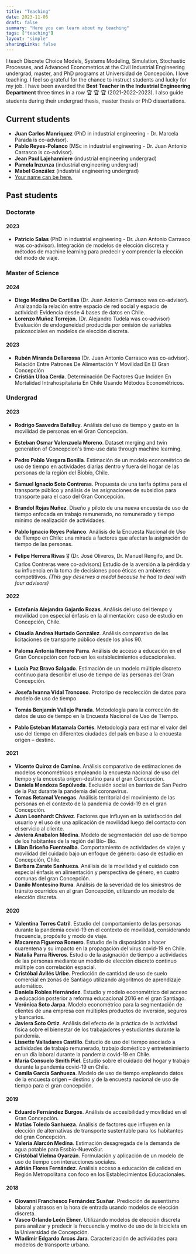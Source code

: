 ```yaml
---
title: "Teaching"
date: 2023-11-06
draft: false
summary: "Here you can learn about my teaching"
tags: ["teaching"]
layout: "simple"
sharingLinks: false
---
```



 I teach Discrete Choice Models, Systems Modeling, Simulation, Stochastic Processes, and Advanced Econometrics at the Civil Industrial Engineering undergrad, master, and PhD programs at Universidad de Concepción. I love teaching. I feel so grateful for the chance to instruct students and lucky for my job. I have been awarded the **Best Teacher in the Industrial Engineering Department** three times in a row :trophy: :trophy: :trophy: (2021-2022-2023). I also guide students during their undergrad thesis, master thesis or PhD dissertations.

## Current students

- **Juan Carlos Manriquez** (PhD in industrial engineering - Dr. Marcela Parada is co-advisor). 
- **Pablo Reyes-Polanco** (MSc in industrial engineering - Dr. Juan Antonio Carrasco is co-advisor). 
- **Jean Paul Lajehanniere** (industrial engineering undergrad)
- **Pamela Inzunza** (industrial engineering undergrad)
- **Mabel González** (industrial engineering undergrad)
- [Your name can be here.](mailto:sastroza@udec.cl)


## Past students

### Doctorate

#### 2023

- **Patricio Salas** (PhD in industrial engineering - Dr. Juan Antonio Carrasco was co-advisor). Integración de modelos de elección discreta y métodos de machine learning para predecir y comprender la elección del modo de viaje.

### Master of Science

#### 2024

- **Diego Medina De Cortillas** (Dr. Juan Antonio Carrasco was co-advisor). Analizando la relación entre espacio de red social y espacio de actividad: Evidencia desde 4 bases de datos en Chile. 
- **Lorenzo Muñoz Torrejón**. (Dr. Alejandro Tudela was co-advisor) Evaluación de endogeneidad producida por omisión de variables psicosociales en modelos de elección discreta.


#### 2023

- **Rubén Miranda Dellarossa** (Dr. Juan Antonio Carrasco was co-advisor). Relación Entre Patrones De Alimentación Y Movilidad En El Gran Concepción 
- **Cristián Ulloa Cerda**. Determinación De Factores Que Inciden En Mortalidad Intrahospitalaria En Chile Usando Métodos Econométricos.

### Undergrad

#### 2023

- **Rodrigo Saavedra Bafalluy**. Análisis del uso de tiempo y gasto en la movilidad de personas en el Gran Concepción.

- **Esteban Osmar Valenzuela Moreno**. Dataset merging and twin generation of Concepcion's time-use data through machine learning.

- **Pedro Pablo Vergara Bonilla**. Estimación de un modelo econométrico de uso de tiempo en actividades diarias dentro y fuera del hogar de las personas de la región del Biobío, Chile.

- **Samuel Ignacio Soto Contreras**. Propuesta de una tarifa óptima para el transporte público y análisis de las asignaciones de subsidios para transporte para el caso del Gran Concepción.

- **Brandol Rojas Nuñez**. Diseño y piloto de una nueva encuesta de uso de tiempo enfocada en trabajo remunerado, no remunerado y tiempo mínimo de realización de actividades.

- **Pablo Ignacio Reyes Polanco**. Análisis de la Encuesta Nacional de Uso de Tiempo en Chile: una mirada a factores que afectan la asignación de tiempo de las personas.

- **Felipe Herrera Rivas** :medal_military: (Dr. José Oliveros, Dr. Manuel Rengifo, and Dr. Carlos Contreras were co-advisors) Estudio de la aversión a la pérdida y su influencia en la toma de decisiones poco éticas en ambientes competitivos.  *(This guy deserves a medal because he had to deal with four advisors)*

#### 2022

- **Estefanía Alejandra Gajardo Rozas**. Análisis del uso del tiempo y movilidad con especial énfasis en la alimentación: caso de estudio en Concepción, Chile.

- **Claudia Andrea Hurtado González**. Análisis comparativo de las licitaciones de transporte público desde los años 90.

- **Paloma Antonia Romero Parra**.  Análisis de acceso a educación en el Gran Concepción con foco en los establecimientos educacionales.

- **Lucía Paz Bravo Salgado**.  Estimación de un modelo múltiple discreto continuo para describir el uso de tiempo de las personas del Gran Concepción.

- **Josefa Ivanna Vidal Troncoso**. Protoripo de recolección de datos para modelo de uso de tiempo.

- **Tomás Benjamín Vallejo Parada**. Metodología para la corrección de datos de uso de tiempo en la Encuesta Nacional de Uso de Tiempo.

- **Pablo Esteban Matamala Cortés**. Metodología para estimar el valor del uso del tiempo en diferentes ciudades del país en base a la encuesta origen – destino.

#### 2021

- **Vicente Quiroz de Camino**. Análisis comparativo de estimaciones de modelos econométricos empleando la encuesta nacional de uso del tiempo y la encuesta origen-destino para el gran Concepción.
- **Daniela Mendoza Sepúlveda**. Exclusión social en barrios de San Pedro de la Paz durante la pandemia del coronavirus.
- **Tomas Retamal Venegas**. Análisis territorial del movimiento de las personas en el contexto de la pandemia de covid-19 en el gran Concepción.
- **Juan Leonhardt Chávez**. Factores que influyen en la satisfacción del usuario y el uso de una aplicación de movilidad luego del contacto con el servicio al cliente.
- **Javiera Anabalon Medina**. Modelo de segmentación del uso de tiempo de los habitantes de la región del Bío- Bío.
- **Lilian Briceño Fuentealba**. Comportamiento de actividades de viajes y movilidad del cuidado bajo un enfoque de género: caso de estudio en Concepción, Chile.
- **Barbara Zarate Sanhueza**. Análisis de la movilidad y el cuidado con especial énfasis en alimentación y perspectiva de género, en cuatro comunas del gran Concepción.
- **Danilo Montesino Iturra**.  Análisis de la severidad de los siniestros de tránsito ocurridos en el gran Concepción, utilizando un modelo de elección discreta.

#### 2020

- **Valentina Torres  Catril**. Estudio del comportamiento de las personas durante la pandemia covid-19 en el contexto de movilidad, considerando frecuencia, propósito y modo de viaje.
- **Macarena  Figueroa Romero**.  Estudio de la disposición a hacer cuarentena y su impacto en la propagación del virus covid-19 en Chile.
- **Natalia Parra Riveros**. Estudio de la asignación de tiempo a actividades de las personas mediante un modelo de elección discreto continuo múltiple con correlación espacial.
- **Cristóbal Avilés  Uribe**.  Predicción de cantidad de uso de suelo comercial en zonas de Santiago utilizando algoritmos de aprendizaje automático.
- **Daniela Robles Hernández**. Estudio y modelo econométrico del acceso a educación posterior a reforma educacional 2016 en el gran Santiago.
- **Verónica Soto Jarpa**. Modelo econométrico para la segmentación de clientes de una empresa con múltiples productos de inversión, seguros y bancarios.
- **Javiera Soto Ortiz**. Análisis del efecto de la práctica de la actividad física sobre el bienestar de los trabajadores y estudiantes durante la pandemia.
- **Lissette Valladares Castillo**. Estudio de uso del tiempo asociado a actividades de trabajo remunerado, trabajo doméstico y entretenimiento en un día laboral durante la pandemia covid-19 en Chile.
- **María Consuelo Smith Piel**. Estudio sobre el cuidado del hogar y trabajo durante la pandemia covid-19 en Chile.
- **Camila García Sanhueza**. Modelo de uso de tiempo empleando datos de la encuesta origen – destino y de la encuesta nacional de uso de tiempo para el gran concepción.

#### 2019

- **Eduardo Fernández Burgos**. Análisis de accesibilidad y movilidad en el Gran Concepción.
- **Matías Toledo Sanhueza**. Análisis de factores que influyen en la elección de alternativas de transporte sustentable para los habitantes del gran Concepción.
- **Valeria  Alarcón Medina**. Estimación desagregada de la demanda de agua potable para Essbio-NuevoSur.
- **Cristóbal Vielma  Oyarzún**. Formulación y aplicación de un modelo de uso de tiempo con interacciones sociales.
- **Adrián Flores Fernández**. Análisis acceso a educación de calidad en Región Metropolitana con foco en los Establecimientos Educacionales.

#### 2018

- **Giovanni Franchesco Fernández Susñar**. Predicción de ausentismo laboral y atrasos en la hora de entrada usando modelos de elección discreta.
- **Vasco Orlando León  Ebner**. Utilizando modelos de elección discreta para analizar y predecir la frecuencia y motivo de uso de la bicicleta en la Universidad de Concepción.
- **Wladimir Edgardo Arcos Jara**. Caracterización de actividades para modelos de transporte urbano.
